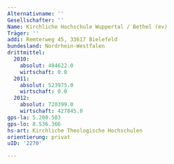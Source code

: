 ```yaml
---
Alternativname: ''
Gesellschafter: ''
Name: Kirchliche Hochschule Wuppertal / Bethel (ev)
Träger: ''
addi: Remterweg 45, 33617 Bielefeld
bundesland: Nordrhein-Westfalen
drittmittel:
  2010:
    absolut: 484622.0
    wirtschaft: 0.0
  2011:
    absolut: 523975.0
    wirtschaft: 0.0
  2012:
    absolut: 720399.0
    wirtschaft: 427845.0
gps-la: 5.200.503
gps-lo: 8.536.366
hs-art: Kirchliche Theologische Hochschulen
orientierung: privat
uID: '2270'

---
```


